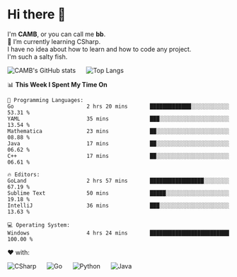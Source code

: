 # Hi there 👋
<!--
**CAMB-dev/CAMB-dev** is a ✨ _special_ ✨ repository because its `README.md` (this file) appears on your GitHub profile.

Here are some ideas to get you started:

- 🔭 I’m currently working on ...
- 🌱 I’m currently learning ...
- 👯 I’m looking to collaborate on ...
- 🤔 I’m looking for help with ...
- 💬 Ask me about ...
- 📫 How to reach me: ...
- 😄 Pronouns: ...
- ⚡ Fun fact: ...
-->
 I'm **CAMB**, or you can call me **bb**.  
 🌱 I’m currently learning CSharp.  
 I have no idea about how to learn and how to code any project.  
 I'm such a salty fish.
 
 
![CAMB's GitHub stats](https://github-readme-stats.vercel.app/api?username=CAMB-dev&show_icons=true&theme=tokyonight)
&nbsp;&nbsp;&nbsp;&nbsp;
![Top Langs](https://github-readme-stats.vercel.app/api/top-langs/?username=CAMB-dev&langs_count=5&theme=tokyonight)


<!--START_SECTION:waka-->
📊 **This Week I Spent My Time On** 

```text
💬 Programming Languages: 
Go                       2 hrs 20 mins       █████████████░░░░░░░░░░░░   53.31 % 
YAML                     35 mins             ███░░░░░░░░░░░░░░░░░░░░░░   13.54 % 
Mathematica              23 mins             ██░░░░░░░░░░░░░░░░░░░░░░░   08.88 % 
Java                     17 mins             ██░░░░░░░░░░░░░░░░░░░░░░░   06.62 % 
C++                      17 mins             ██░░░░░░░░░░░░░░░░░░░░░░░   06.61 % 

🔥 Editors: 
GoLand                   2 hrs 57 mins       █████████████████░░░░░░░░   67.19 % 
Sublime Text             50 mins             █████░░░░░░░░░░░░░░░░░░░░   19.18 % 
IntelliJ                 36 mins             ███░░░░░░░░░░░░░░░░░░░░░░   13.63 % 

💻 Operating System: 
Windows                  4 hrs 24 mins       █████████████████████████   100.00 % 
```


<!--END_SECTION:waka-->


❤ with:

![CSharp](https://img.shields.io/badge/CSharp-%23512BD4?style=for-the-badge&logo=.net)
&nbsp;&nbsp;&nbsp;&nbsp;
![Go](https://img.shields.io/badge/Go-000000?style=for-the-badge&logo=go)
&nbsp;&nbsp;&nbsp;&nbsp;
![Python](https://img.shields.io/badge/Python-000000?style=for-the-badge&logo=python)
&nbsp;&nbsp;&nbsp;&nbsp;
![Java](https://img.shields.io/badge/Java-964B00?style=for-the-badge&logo=openjdk)
